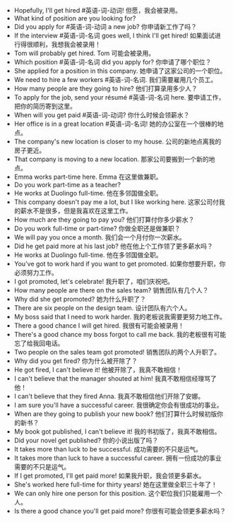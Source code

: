  - Hopefully, I'll get hired #英语-词-动词! 但愿，我会被录用。
 - What kind of position are you looking for? 
 - Did you apply for #英语-词-动词 a new job? 你申请新工作了吗？
 - If the interview #英语-词-名词 goes well, I think I'll get hired! 如果面试进行得很顺利，我想我会被录用！
 - Tom will probably get hired. Tom 可能会被录用。
 - Which position #英语-词-名词 did you apply for? 你申请了哪个职位？
 - She applied for a position in this company. 她申请了这家公司的一个职位。
 - We need to hire a few workers #英语-词-名词. 我们需要雇用几个员工。
 - How many people are they going to hire? 他们打算录用多少人？
 - To apply for the job, send your résumé #英语-词-名词 here. 要申请工作，把你的简历寄到这里。
 - When will you get paid #英语-词-动词? 你什么时候会领薪水？
 - Her office is in a great location #英语-词-名词! 她的办公室在一个很棒的地点。
 - The company's new location is closer to my house. 公司的新地点离我的房子更近。
 - That company is moving to a new location. 那家公司要搬到一个新的地点。
 - Emma works part-time here. Emma 在这里做兼职。
 - Do you work part-time as a teacher?
 - He works at Duolingo full-time. 他在多邻国做全职。
 - This company doesn't pay me a lot, but I like working here. 这家公司付我的薪水不是很多，但是我喜欢在这里工作。
 - How much are they going to pay you? 他们打算付你多少薪水？
 - Do you work full-time or part-time? 你做全职还是做兼职？
 - We will pay you once a month. 我们会一个月付你一次薪水。
 - Did he get paid more at his last job? 他在他上个工作领了更多薪水吗？
 - He works at Duolingo full-time. 他在多邻国做全职。
 - You've got to work hard if you want to get promoted. 如果你想要升职，你必须努力工作。
 - I got promoted, let's celebrate! 我升职了，咱们庆祝吧。
 - How many people are there on the sales team? 销售团队有几个人？
 - Why did she get promoted? 她为什么升职了？
 - There are six people on the design team. 设计团队有六个人。
 - My boss said that I need to work harder. 我的老板说我需要更努力地工作。
 - There a good chance I will get hired. 我很有可能会被录用！
 - There's a good chance my boss forgot to call me back. 我的老板很有可能忘了给我回电话。
 - Two people on the sales team got promoted! 销售团队的两个人升职了。
 - Why did you get fired? 你为什么被开除了？
 - He got fired, I can't believe it! 他被开除了，我真不敢相信！
 - I can't believe that the manager shouted at him! 我真不敢相信经理骂了他！
- I can't believe that they fired Anna. 我真不敢相信他们开除了安娜。
- I am sure you'll have a successful career. 我很确定你会有很成功的事业。
- When are they going to publish your new book? 他们打算什么时候初版你的新书？
- My book got published, I can't believe it! 我的书初版了，我真不敢相信。
- Did your novel get published? 你的小说出版了吗？
- It takes more than luck to be successful. 成功需要的不只是运气。
- It takes more than luck to have a successful career. 拥有一份成功的事业需要的不只是运气。
- If I get promoted, I'll get paid more! 如果我升职，我会领更多薪水。
- She's worked here full-time for thirty years! 她在这里做全职三十年了！
- We can only hire one person for this position. 这个职位我们只能雇用一个人。
- Is there a good chance you'll get paid more? 你很有可能会领更多薪水吗？